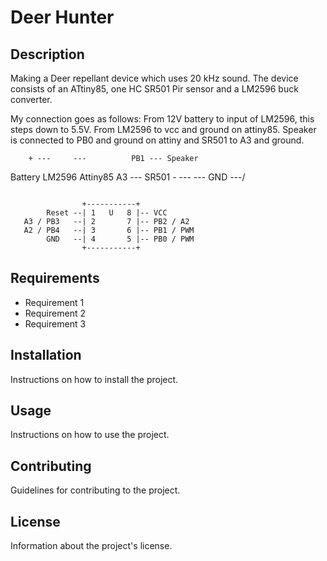 # Deer Hunter

## Description
Making a Deer repellant device which uses 20 kHz sound.
The device consists of an ATtiny85, one HC SR501 Pir sensor and a LM2596 buck converter.

My connection goes as follows:
From 12V battery to input of LM2596, this steps down to 5.5V.
From LM2596 to vcc and ground on attiny85. Speaker is connected to PB0 and ground on attiny and SR501 to A3 and ground.

        + ---     ---          PB1 --- Speaker
Battery      LM2596  Attiny85  A3  --- SR501
        - ---     ---          GND ---/
```

                +-----------+
        Reset --| 1   U   8 |-- VCC
   A3 / PB3   --| 2       7 |-- PB2 / A2
   A2 / PB4   --| 3       6 |-- PB1 / PWM
        GND   --| 4       5 |-- PB0 / PWM
                +-----------+
```

## Requirements
- Requirement 1
- Requirement 2
- Requirement 3

## Installation
Instructions on how to install the project.

## Usage
Instructions on how to use the project.

## Contributing
Guidelines for contributing to the project.

## License
Information about the project's license.
